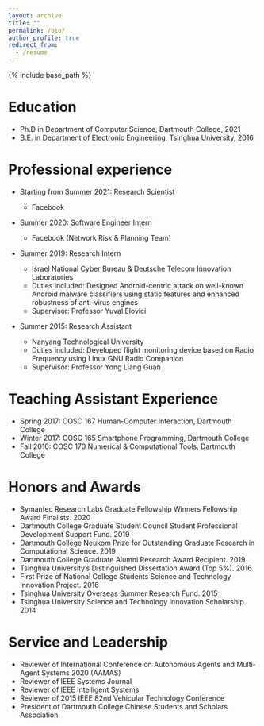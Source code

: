 ```yaml
---
layout: archive
title: ""
permalink: /bio/
author_profile: true
redirect_from:
  - /resume
---
```


{% include base_path %}

Education
======
* Ph.D in Department of Computer Science, Dartmouth College, 2021
* B.E. in Department of Electronic Engineering, Tsinghua University, 2016

Professional experience
======
* Starting from Summer 2021: Research Scientist
  * Facebook

* Summer 2020: Software Engineer Intern
  * Facebook (Network Risk & Planning Team)

* Summer 2019: Research Intern
  * Israel National Cyber Bureau & Deutsche Telecom Innovation Laboratories
  * Duties included: Designed Android-centric attack on well-known Android malware classifiers using static features and enhanced robustness of anti-virus engines
  * Supervisor: Professor Yuval Elovici

* Summer 2015: Research Assistant
  * Nanyang Technological University
  * Duties included: Developed flight monitoring device based on Radio Frequency using Linux GNU Radio Companion
  * Supervisor: Professor Yong Liang Guan

Teaching Assistant Experience
======
* Spring 2017: COSC 167 Human-Computer Interaction, Dartmouth College
* Winter 2017: COSC 165 Smartphone Programming, Dartmouth College
* Fall 2016: COSC 170 Numerical & Computational Tools, Dartmouth College

Honors and Awards 
======
* Symantec Research Labs Graduate Fellowship Winners Fellowship Award Finalists. 2020
* Dartmouth College Graduate Student Council Student Professional Development Support Fund. 2019 
* Dartmouth College Neukom Prize for Outstanding Graduate Research in Computational Science. 2019  
* Dartmouth College Graduate Alumni Research Award Recipient. 2019  
* Tsinghua University’s Distinguished Dissertation Award (Top 5%). 2016 
* First Prize of National College Students Science and Technology Innovation Project. 2016
* Tsinghua University Overseas Summer Research Fund. 2015
* Tsinghua University Science and Technology Innovation Scholarship. 2014

Service and Leadership
======
* Reviewer of International Conference on Autonomous Agents and Multi-Agent Systems 2020 (AAMAS) 
* Reviewer of IEEE Systems Journal
* Reviewer of IEEE Intelligent Systems
* Reviewer of 2015 IEEE 82nd Vehicular Technology Conference
* President of Dartmouth College Chinese Students and Scholars Association
